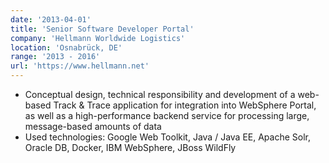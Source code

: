 ```yaml
---
date: '2013-04-01'
title: 'Senior Software Developer Portal'
company: 'Hellmann Worldwide Logistics'
location: 'Osnabrück, DE'
range: '2013 - 2016'
url: 'https://www.hellmann.net'
---
```


- Conceptual design, technical responsibility and development of a web-based Track & Trace application for integration into WebSphere Portal, as well as a high-performance backend service for processing large, message-based amounts of data
- Used technologies: Google Web Toolkit, Java / Java EE, Apache Solr, Oracle DB, Docker, IBM WebSphere, JBoss WildFly
